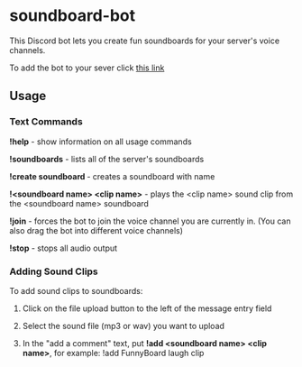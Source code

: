 # soundboard-bot

This Discord bot lets you create fun soundboards for your server's voice channels. 

To add the bot to your sever click [this link](https://discordapp.com/oauth2/authorize?client_id=203881621076574208&scope=bot&permissions=0)

## Usage


### Text Commands
**!help** - show information on all usage commands

**!soundboards** - lists all of the server's soundboards

**!create soundboard <soundboard name>** - creates a soundboard with name <soundboard name>

**!\<soundboard name\> \<clip name\>** - plays the \<clip name\> sound clip from the \<soundboard name\> soundboard

**!join** - forces the bot to join the voice channel you are currently in. (You can also drag the bot into different voice channels)

**!stop** - stops all audio output


### Adding Sound Clips

To add sound clips to soundboards:

1.  Click on the file upload button to the left of the message entry field

2.  Select the sound file (mp3 or wav) you want to upload

3.  In the "add a comment" text, put **!add \<soundboard name\> \<clip name\>**, for example: !add FunnyBoard laugh clip


